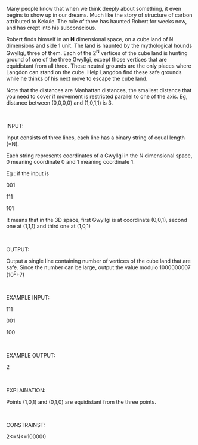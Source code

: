 <div id="_mcePaste" style="position: absolute; left: -10000px; top: 0px; width: 1px; height: 1px; overflow: hidden;">Many people know that when we think deeply about something, it even begins to show up in our dreams. Much like the story of structure of carbon attributed to Kekule. The rule of three has haunted Robert for weeks now, and has crept into his subconscious.</div>
<div id="_mcePaste" style="position: absolute; left: -10000px; top: 0px; width: 1px; height: 1px; overflow: hidden;">Robert finds himself in an N dimensional space, on a cube land of N dimensions and side 1 unit. The land is haunted by the mythological hounds Gwyllgi, three of them. Each of the 2^N vertices of the cube land is hunting ground of one of the three Gwyllgi, except those vertices that are equidistant from all three. These neutral grounds are the only places where Langdon can stand on the cube. Help Langdon find these safe grounds while he thinks of his next move to escape the cube land.</div>
<div id="_mcePaste" style="position: absolute; left: -10000px; top: 0px; width: 1px; height: 1px; overflow: hidden;">Note that the distances are Manhattan distances, the smallest distance that you need to cover if movement is restricted parallel to one of the axis. Eg, distance between (0,0,0,0) and (1,0,1,1) is 3.</div>
<div id="_mcePaste" style="position: absolute; left: -10000px; top: 0px; width: 1px; height: 1px; overflow: hidden;">INPUT:</div>
<div id="_mcePaste" style="position: absolute; left: -10000px; top: 0px; width: 1px; height: 1px; overflow: hidden;">Input consists of three lines, each line has a binary string of equal length (=N).</div>
<div id="_mcePaste" style="position: absolute; left: -10000px; top: 0px; width: 1px; height: 1px; overflow: hidden;">Each string represents coordinates of a Gwyllgi in the N dimensional space, 0 meaning coordinate 0 and 1 meaning coordinate 1.</div>
<div id="_mcePaste" style="position: absolute; left: -10000px; top: 0px; width: 1px; height: 1px; overflow: hidden;">Eg : if the input is</div>
<div id="_mcePaste" style="position: absolute; left: -10000px; top: 0px; width: 1px; height: 1px; overflow: hidden;">001</div>
<div id="_mcePaste" style="position: absolute; left: -10000px; top: 0px; width: 1px; height: 1px; overflow: hidden;">111</div>
<div id="_mcePaste" style="position: absolute; left: -10000px; top: 0px; width: 1px; height: 1px; overflow: hidden;">101</div>
<div id="_mcePaste" style="position: absolute; left: -10000px; top: 0px; width: 1px; height: 1px; overflow: hidden;">It means that in the 3D space, first Gwyllgi is at coordinate (0,0,1), second one at (1,1,1) and third one at (1,0,1)</div>
<div id="_mcePaste" style="position: absolute; left: -10000px; top: 0px; width: 1px; height: 1px; overflow: hidden;">OUTPUT:</div>
<div id="_mcePaste" style="position: absolute; left: -10000px; top: 0px; width: 1px; height: 1px; overflow: hidden;">Output a single line containing number of vertices of the cube land that are safe. Since the number can be large, output the value modulo 1000000007 (10^9+7)</div>
<div id="_mcePaste" style="position: absolute; left: -10000px; top: 0px; width: 1px; height: 1px; overflow: hidden;">EXAMPLE INPUT:</div>
<div id="_mcePaste" style="position: absolute; left: -10000px; top: 0px; width: 1px; height: 1px; overflow: hidden;">111</div>
<div id="_mcePaste" style="position: absolute; left: -10000px; top: 0px; width: 1px; height: 1px; overflow: hidden;">001</div>
<div id="_mcePaste" style="position: absolute; left: -10000px; top: 0px; width: 1px; height: 1px; overflow: hidden;">100</div>
<div id="_mcePaste" style="position: absolute; left: -10000px; top: 0px; width: 1px; height: 1px; overflow: hidden;">EXAMPLE OUTPUT:</div>
<div id="_mcePaste" style="position: absolute; left: -10000px; top: 0px; width: 1px; height: 1px; overflow: hidden;">2</div>
<div id="_mcePaste" style="position: absolute; left: -10000px; top: 0px; width: 1px; height: 1px; overflow: hidden;">EXPLAINATION:</div>
<div id="_mcePaste" style="position: absolute; left: -10000px; top: 0px; width: 1px; height: 1px; overflow: hidden;">Points (1,0,1) and (0,1,0) are equidistant from the three points.</div>
<div id="_mcePaste" style="position: absolute; left: -10000px; top: 0px; width: 1px; height: 1px; overflow: hidden;">CONSTRAINST:</div>
<div id="_mcePaste" style="position: absolute; left: -10000px; top: 0px; width: 1px; height: 1px; overflow: hidden;">2&lt;=N&lt;=100000</div>
<p>Many people know that when we think deeply about something, it even begins to show up in our dreams. Much like the story of structure of carbon attributed to Kekule. The rule of three has haunted Robert for weeks now, and has crept into his subconscious.</p>
<p>Robert finds himself in an <strong>N</strong> dimensional space, on a cube land of N dimensions and side 1 unit. The land is haunted by the mythological hounds Gwyllgi, three of them. Each of the 2<sup>N</sup> vertices of the cube land is hunting ground of one of the three Gwyllgi, except those vertices that are equidistant from all three. These neutral grounds are the only places where Langdon can stand on the cube. Help Langdon find these safe grounds while he thinks of his next move to escape the cube land.</p>
<p>Note that the distances are Manhattan distances, the smallest distance that you need to cover if movement is restricted parallel to one of the axis. Eg, distance between (0,0,0,0) and (1,0,1,1) is 3.</p>
<p>&nbsp;</p>
<p>INPUT:</p>
<p>Input consists of three lines, each line has a binary string of equal length (=N).</p>
<p>Each string represents coordinates of a Gwyllgi in the N dimensional space, 0 meaning coordinate 0 and 1 meaning coordinate 1.</p>
<p>Eg : if the input is</p>
<p>001</p>
<p>111</p>
<p>101</p>
<p>It means that in the 3D space, first Gwyllgi is at coordinate (0,0,1), second one at (1,1,1) and third one at (1,0,1)</p>
<p>&nbsp;</p>
<p>OUTPUT:</p>
<p>Output a single line containing number of vertices of the cube land that are safe. Since the number can be large, output the value modulo 1000000007 (10<sup>9</sup>+7)</p>
<p>&nbsp;</p>
<p>EXAMPLE INPUT:</p>
<p>111</p>
<p>001</p>
<p>100</p>
<p>&nbsp;</p>
<p>EXAMPLE OUTPUT:</p>
<p>2</p>
<p>&nbsp;</p>
<p>EXPLAINATION:</p>
<p>Points (1,0,1) and (0,1,0) are equidistant from the three points.</p>
<p>&nbsp;</p>
<p>CONSTRAINST:</p>
<p>2&lt;=N&lt;=100000</p>